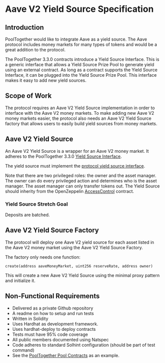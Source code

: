 # Aave V2 Yield Source Specification

## Introduction

PoolTogether would like to integrate Aave as a yield source.  The Aave protocol includes money markets for many types of tokens and would be a great addition to the protocol.

The PoolTogether 3.3.0 contracts introduce a Yield Source Interface.  This is a generic interface that allows a Yield Source Prize Pool to generate yield using an external contract.  As long as a contract supports the Yield Source Interface, it can be plugged into the Yield Source Prize Pool.  This interface makes it easy to add new yield sources.

## Scope of Work

The protocol requires an Aave V2 Yield Source implementation in order to interface with the Aave V2 money markets.  To make adding new Aave V2 money markets easier, the protocol also needs an Aave V2 Yield Source factory that allows users to easily build yield sources from money markets.

## Aave V2 Yield Source

An Aave V2 Yield Source is a wrapper for an Aave V2 money market.  It adheres to the PoolTogether 3.3.0 [Yield Source Interface](https://docs.pooltogether.com/protocol/yield-sources/custom-yield-sources).

The yield source must implement the [protocol yield source interface](./contracts/IProtocolYieldSource.sol).

Note that there are two privileged roles: the owner and the asset manager.  The owner can do every privileged action and determines who is the asset manager.  The asset manager can only transfer tokens out.  The Yield Source should inherity from the OpenZeppelin [AccessControl](https://github.com/OpenZeppelin/openzeppelin-contracts/blob/master/contracts/access/AccessControl.sol) contract.

### Yield Source Stretch Goal

Deposits are batched.

## Aave V2 Yield Source Factory

The protocol will deploy one Aave V2 yield source for each asset listed in the Aave V2 money market using the Aave V2 Yield Source Factory.

The factory only needs one function:

```solidity
create(address aaveMoneyMarket, uint256 reserveRate, address owner)
```

This will create a new Aave V2 Yield Source using the minimal proxy pattern and initialize it.

## Non-Functional Requirements

- Delivered as a private Github repository
- A readme on how to setup and run tests
- Written in Solidity
- Uses Hardhat as development framework.
- Uses hardhat-deploy to deploy contracts
- Tests must have 95% code coverage
- All public members documented using Natspec
- Code adheres to standard Solhint configuration (should be part of test command)
- See the [PoolTogether Pool Contracts](https://github.com/pooltogether/pooltogether-pool-contracts) as an example.
